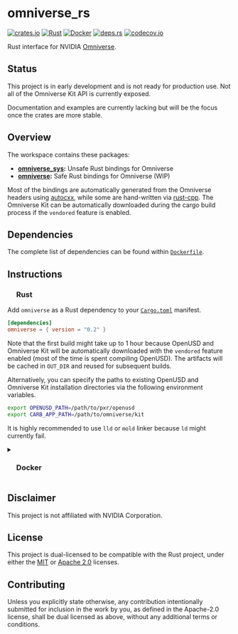 # omniverse_rs

<p align="left">
  <a href="https://crates.io/crates/omniverse">                                        <img alt="crates.io"  src="https://img.shields.io/crates/v/omniverse.svg"></a>
  <!-- <a href="https://docs.rs/omniverse">                                                 <img alt="docs.rs"    src="https://docs.rs/omniverse/badge.svg"></a> -->
  <a href="https://github.com/AndrejOrsula/omniverse_rs/actions/workflows/rust.yml">   <img alt="Rust"       src="https://github.com/AndrejOrsula/omniverse_rs/actions/workflows/rust.yml/badge.svg"></a>
  <a href="https://github.com/AndrejOrsula/omniverse_rs/actions/workflows/docker.yml"> <img alt="Docker"     src="https://github.com/AndrejOrsula/omniverse_rs/actions/workflows/docker.yml/badge.svg"></a>
  <a href="https://deps.rs/repo/github/AndrejOrsula/omniverse_rs">                     <img alt="deps.rs"    src="https://deps.rs/repo/github/AndrejOrsula/omniverse_rs/status.svg"></a>
  <a href="https://codecov.io/gh/AndrejOrsula/omniverse_rs">                           <img alt="codecov.io" src="https://codecov.io/gh/AndrejOrsula/omniverse_rs/branch/main/graph/badge.svg"></a>

</p>

Rust interface for NVIDIA [Omniverse](https://www.nvidia.com/en-us/omniverse).

## Status

This project is in early development and is not ready for production use. Not all of the Omniverse Kit API is currently exposed.

Documentation and examples are currently lacking but will be the focus once the crates are more stable.

## Overview

The workspace contains these packages:

- **[omniverse_sys](omniverse_sys):** Unsafe Rust bindings for Omniverse
- **[omniverse](omniverse):** Safe Rust bindings for Omniverse (WIP)

Most of the bindings are automatically generated from the Omniverse headers using [autocxx](https://github.com/google/autocxx), while some are hand-written via [rust-cpp](https://github.com/mystor/rust-cpp). The Omniverse Kit can be automatically downloaded during the cargo build process if the `vendored` feature is enabled.

## Dependencies

The complete list of dependencies can be found within [`Dockerfile`](Dockerfile).

## Instructions

### <a href="#-rust"><img src="https://rustacean.net/assets/rustacean-flat-noshadow.svg" width="16" height="16"></a> Rust

Add `omniverse` as a Rust dependency to your [`Cargo.toml`](https://doc.rust-lang.org/cargo/reference/manifest.html) manifest.

```toml
[dependencies]
omniverse = { version = "0.2" }
```

Note that the first build might take up to 1 hour because OpenUSD and Omniverse Kit will be automatically downloaded with the `vendored` feature enabled (most of the time is spent compiling OpenUSD). The artifacts will be cached in `OUT_DIR` and reused for subsequent builds.

Alternatively, you can specify the paths to existing OpenUSD and Omniverse Kit installation directories via the following environment variables.

```bash
export OPENUSD_PATH=/path/to/pxr/openusd
export CARB_APP_PATH=/path/to/omniverse/kit
```

It is highly recommended to use `lld` or `mold` linker because `ld` might currently fail.

<details>
<summary><h3><a href="#-docker"><img src="https://www.svgrepo.com/show/448221/docker.svg" width="16" height="16"></a> Docker</h3></summary>

> To install [Docker](https://docs.docker.com/get-docker) on your system, you can run [`.docker/host/install_docker.bash`](.docker/host/install_docker.bash) to configure Docker with NVIDIA GPU support.
>
> ```bash
> .docker/host/install_docker.bash
> ```

By running the Docker container, you are implicitly agreeing to the [NVIDIA Omniverse EULA](https://docs.omniverse.nvidia.com/platform/latest/common/NVIDIA_Omniverse_License_Agreement.html). If you do not agree to this license agreement, do not use this container.

#### Build Image

To build a new Docker image from [`Dockerfile`](Dockerfile), you can run [`.docker/build.bash`](.docker/build.bash) as shown below.

```bash
.docker/build.bash ${TAG:-latest} ${BUILD_ARGS}
```

#### Run Container

To run the Docker container, you can use [`.docker/run.bash`](.docker/run.bash) as shown below.

```bash
.docker/run.bash ${TAG:-latest} ${CMD}
```

#### Run Dev Container

To run the Docker container in a development mode (source code mounted as a volume), you can use [`.docker/dev.bash`](.docker/dev.bash) as shown below.

```bash
.docker/dev.bash ${TAG:-latest} ${CMD}
```

As an alternative, VS Code users familiar with [Dev Containers](https://code.visualstudio.com/docs/devcontainers/containers) can modify the included [`.devcontainer/devcontainer.json`](.devcontainer/devcontainer.json) to their needs. For convenience, [`.devcontainer/open.bash`](.devcontainer/open.bash) script is available to open this repository as a Dev Container in VS Code.

```bash
.devcontainer/open.bash
```

#### Join Container

To join a running Docker container from another terminal, you can use [`.docker/join.bash`](.docker/join.bash) as shown below.

```bash
.docker/join.bash ${CMD:-bash}
```

</details>

## Disclaimer

This project is not affiliated with NVIDIA Corporation.

## License

This project is dual-licensed to be compatible with the Rust project, under either the [MIT](LICENSE-MIT) or [Apache 2.0](LICENSE-APACHE) licenses.

## Contributing

Unless you explicitly state otherwise, any contribution intentionally submitted for inclusion in the work by you, as defined in the Apache-2.0 license, shall be dual licensed as above, without any additional terms or conditions.
